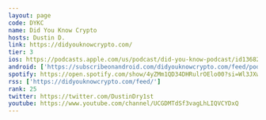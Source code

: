 ```yaml
---
layout: page
code: DYKC
name: Did You Know Crypto
hosts: Dustin D.
link: https://didyouknowcrypto.com/
tier: 3
ios: https://podcasts.apple.com/us/podcast/did-you-know-podcast/id1368275736
android: ['https://subscribeonandroid.com/didyouknowcrypto.com/feed/podcast/']
spotify: https://open.spotify.com/show/4yZMm1QD34DHRulrOElo00?si=Wl3JXwGUSa29dbGgDJKeGQ
rss: ['https://didyouknowcrypto.com/feed/']
rank: 25
twitter: https://twitter.com/DustinDry1st
youtube: https://www.youtube.com/channel/UCGDMTdSf3vagLhLIQVCYDxQ
---
```

